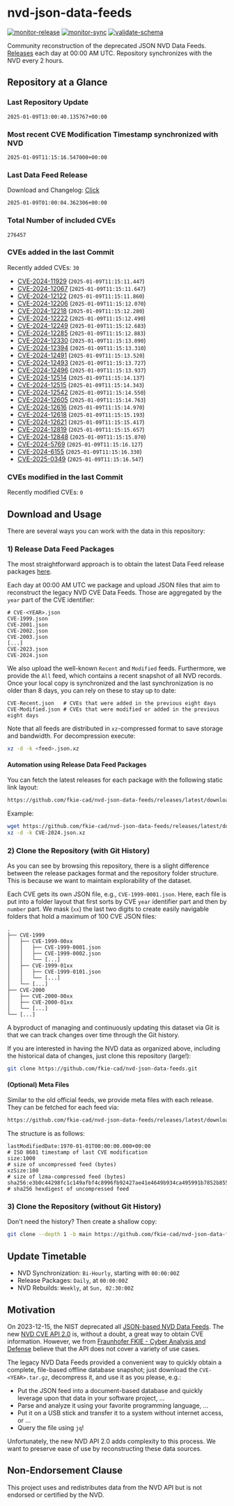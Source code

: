 # nvd-json-data-feeds

[![monitor-release](https://github.com/fkie-cad/nvd-json-data-feeds/actions/workflows/monitor_release.yml/badge.svg)](https://github.com/fkie-cad/nvd-json-data-feeds/actions/workflows/monitor_release.yml)
[![monitor-sync](https://github.com/fkie-cad/nvd-json-data-feeds/actions/workflows/monitor_sync.yml/badge.svg)](https://github.com/fkie-cad/nvd-json-data-feeds/actions/workflows/monitor_sync.yml)
[![validate-schema](https://github.com/fkie-cad/nvd-json-data-feeds/actions/workflows/validate_schema.yml/badge.svg)](https://github.com/fkie-cad/nvd-json-data-feeds/actions/workflows/validate_schema.yml)

Community reconstruction of the deprecated JSON NVD Data Feeds.
[Releases](https://github.com/fkie-cad/nvd-json-data-feeds/releases/latest) each day at 00:00 AM UTC.
Repository synchronizes with the NVD every 2 hours.

## Repository at a Glance

### Last Repository Update

```plain
2025-01-09T13:00:40.135767+00:00
```

### Most recent CVE Modification Timestamp synchronized with NVD

```plain
2025-01-09T11:15:16.547000+00:00
```

### Last Data Feed Release

Download and Changelog: [Click](https://github.com/fkie-cad/nvd-json-data-feeds/releases/latest)

```plain
2025-01-09T01:00:04.362306+00:00
```

### Total Number of included CVEs

```plain
276457
```

### CVEs added in the last Commit

Recently added CVEs: `30`

- [CVE-2024-11929](CVE-2024/CVE-2024-119xx/CVE-2024-11929.json) (`2025-01-09T11:15:11.447`)
- [CVE-2024-12067](CVE-2024/CVE-2024-120xx/CVE-2024-12067.json) (`2025-01-09T11:15:11.647`)
- [CVE-2024-12122](CVE-2024/CVE-2024-121xx/CVE-2024-12122.json) (`2025-01-09T11:15:11.860`)
- [CVE-2024-12206](CVE-2024/CVE-2024-122xx/CVE-2024-12206.json) (`2025-01-09T11:15:12.070`)
- [CVE-2024-12218](CVE-2024/CVE-2024-122xx/CVE-2024-12218.json) (`2025-01-09T11:15:12.280`)
- [CVE-2024-12222](CVE-2024/CVE-2024-122xx/CVE-2024-12222.json) (`2025-01-09T11:15:12.490`)
- [CVE-2024-12249](CVE-2024/CVE-2024-122xx/CVE-2024-12249.json) (`2025-01-09T11:15:12.683`)
- [CVE-2024-12285](CVE-2024/CVE-2024-122xx/CVE-2024-12285.json) (`2025-01-09T11:15:12.883`)
- [CVE-2024-12330](CVE-2024/CVE-2024-123xx/CVE-2024-12330.json) (`2025-01-09T11:15:13.090`)
- [CVE-2024-12394](CVE-2024/CVE-2024-123xx/CVE-2024-12394.json) (`2025-01-09T11:15:13.310`)
- [CVE-2024-12491](CVE-2024/CVE-2024-124xx/CVE-2024-12491.json) (`2025-01-09T11:15:13.520`)
- [CVE-2024-12493](CVE-2024/CVE-2024-124xx/CVE-2024-12493.json) (`2025-01-09T11:15:13.727`)
- [CVE-2024-12496](CVE-2024/CVE-2024-124xx/CVE-2024-12496.json) (`2025-01-09T11:15:13.937`)
- [CVE-2024-12514](CVE-2024/CVE-2024-125xx/CVE-2024-12514.json) (`2025-01-09T11:15:14.137`)
- [CVE-2024-12515](CVE-2024/CVE-2024-125xx/CVE-2024-12515.json) (`2025-01-09T11:15:14.343`)
- [CVE-2024-12542](CVE-2024/CVE-2024-125xx/CVE-2024-12542.json) (`2025-01-09T11:15:14.550`)
- [CVE-2024-12605](CVE-2024/CVE-2024-126xx/CVE-2024-12605.json) (`2025-01-09T11:15:14.763`)
- [CVE-2024-12616](CVE-2024/CVE-2024-126xx/CVE-2024-12616.json) (`2025-01-09T11:15:14.970`)
- [CVE-2024-12618](CVE-2024/CVE-2024-126xx/CVE-2024-12618.json) (`2025-01-09T11:15:15.193`)
- [CVE-2024-12621](CVE-2024/CVE-2024-126xx/CVE-2024-12621.json) (`2025-01-09T11:15:15.417`)
- [CVE-2024-12819](CVE-2024/CVE-2024-128xx/CVE-2024-12819.json) (`2025-01-09T11:15:15.657`)
- [CVE-2024-12848](CVE-2024/CVE-2024-128xx/CVE-2024-12848.json) (`2025-01-09T11:15:15.870`)
- [CVE-2024-5769](CVE-2024/CVE-2024-57xx/CVE-2024-5769.json) (`2025-01-09T11:15:16.127`)
- [CVE-2024-6155](CVE-2024/CVE-2024-61xx/CVE-2024-6155.json) (`2025-01-09T11:15:16.330`)
- [CVE-2025-0349](CVE-2025/CVE-2025-03xx/CVE-2025-0349.json) (`2025-01-09T11:15:16.547`)


### CVEs modified in the last Commit

Recently modified CVEs: `0`



## Download and Usage

There are several ways you can work with the data in this repository:

### 1) Release Data Feed Packages

The most straightforward approach is to obtain the latest Data Feed release packages [here](https://github.com/fkie-cad/nvd-json-data-feeds/releases/latest).

Each day at 00:00 AM UTC we package and upload JSON files that aim to reconstruct the legacy NVD CVE Data Feeds.
Those are aggregated by the `year` part of the CVE identifier:

```
# CVE-<YEAR>.json
CVE-1999.json
CVE-2001.json
CVE-2002.json
CVE-2003.json
[...]
CVE-2023.json
CVE-2024.json
```

We also upload the well-known `Recent` and `Modified` feeds.
Furthermore, we provide the `All` feed, which contains a recent snapshot of all NVD records.
Once your local copy is synchronized and the last synchronization is no older than 8 days, you can rely on these to stay up to date:

```plain
CVE-Recent.json   # CVEs that were added in the previous eight days
CVE-Modified.json # CVEs that were modified or added in the previous eight days
```

Note that all feeds are distributed in `xz`-compressed format to save storage and bandwidth.
For decompression execute:

```sh
xz -d -k <feed>.json.xz
```

#### Automation using Release Data Feed Packages

You can fetch the latest releases for each package with the following static link layout:

```sh
https://github.com/fkie-cad/nvd-json-data-feeds/releases/latest/download/CVE-<YEAR>.json.xz
```

Example:

```sh
wget https://github.com/fkie-cad/nvd-json-data-feeds/releases/latest/download/CVE-2024.json.xz
xz -d -k CVE-2024.json.xz
```

### 2) Clone the Repository (with Git History)

As you can see by browsing this repository, there is a slight difference between the release packages format and the repository folder structure.
This is because we want to maintain explorability of the dataset.

Each CVE gets its own JSON file, e.g., `CVE-1999-0001.json`.
Here, each file is put into a folder layout that first sorts by CVE `year` identifier part and then by `number` part.
We mask (`xx`) the last two digits to create easily navigable folders that hold a maximum of 100 CVE JSON files:

```plain
.
├── CVE-1999
│   ├── CVE-1999-00xx
│   │   ├── CVE-1999-0001.json
│   │   ├── CVE-1999-0002.json
│   │   └── [...]
│   ├── CVE-1999-01xx
│   │   ├── CVE-1999-0101.json
│   │   └── [...]
│   └── [...]
├── CVE-2000
│   ├── CVE-2000-00xx
│   ├── CVE-2000-01xx
│   └── [...]
└── [...]
```

A byproduct of managing and continuously updating this dataset via Git is that we can track changes over time through the Git history.

If you are interested in having the NVD data as organized above, including the historical data of changes, just clone this repository (large!):

```sh
git clone https://github.com/fkie-cad/nvd-json-data-feeds.git
```

#### (Optional) Meta Files

Similar to the old official feeds, we provide meta files with each release. They can be fetched for each feed via:

```sh
https://github.com/fkie-cad/nvd-json-data-feeds/releases/latest/download/CVE-<YEAR>.meta
```

The structure is as follows:

```plain
lastModifiedDate:1970-01-01T00:00:00.000+00:00                          # ISO 8601 timestamp of last CVE modification
size:1000                                                               # size of uncompressed feed (bytes)
xzSize:100                                                              # size of lzma-compressed feed (bytes)
sha256:e3b0c44298fc1c149afbf4c8996fb92427ae41e4649b934ca495991b7852b855 # sha256 hexdigest of uncompressed feed
```

### 3) Clone the Repository (without Git History)

Don't need the history? Then create a shallow copy:

```sh
git clone --depth 1 -b main https://github.com/fkie-cad/nvd-json-data-feeds.git
```


## Update Timetable

* NVD Synchronization: `Bi-Hourly`, starting with `00:00:00Z`
* Release Packages: `Daily`, at `00:00:00Z`
* NVD Rebuilds: `Weekly`, at `Sun, 02:30:00Z`


## Motivation

On 2023-12-15, the NIST deprecated all [JSON-based NVD Data Feeds](https://nvd.nist.gov/vuln/data-feeds#divRetirementBanner-1).
The new [NVD CVE API 2.0](https://nvd.nist.gov/developers/vulnerabilities) is, without a doubt, a great way to obtain CVE information.
However, we from [Fraunhofer FKIE - Cyber Analysis and Defense](https://www.fkie.fraunhofer.de/en/departments/cad.html) believe that the API does not cover a variety of use cases.

The legacy NVD Data Feeds provided a convenient way to quickly obtain a complete, file-based offline database snapshot; just download the `CVE-<YEAR>.tar.gz`, decompress it, and use it as you please, e.g.:

- Put the JSON feed into a document-based database and quickly leverage upon that data in your software project, ...
- Parse and analyze it using your favorite programming language, ...
- Put it on a USB stick and transfer it to a system without internet access, or ...
- Query the file using `jq`!

Unfortunately, the new NVD API 2.0 adds complexity to this process.
We want to preserve ease of use by reconstructing these data sources.

## Non-Endorsement Clause

This project uses and redistributes data from the NVD API but is not endorsed or certified by the NVD.